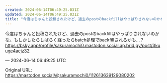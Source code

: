 ```yaml
---
created: 2024-06-14T06:49:25.031Z
updated: 2024-06-14T06:49:25.031Z
title: "今度はちゃんと投稿されたけど、過去のpostのbackfillはやっぱりされないのかな。もしかしたらしばらく経ったらbatch処理でbackfillされるかも…[...]"
---
```


<p>今度はちゃんと投稿されたけど、過去のpostのbackfillはやっぱりされないのかな。もしかしたらしばらく経ったらbatch処理でbackfillされるかも…？<br /><a href="https://bsky.app/profile/sakuramochi0.mastodon.social.ap.brid.gy/post/3kuugc4aejz32" target="_blank" rel="nofollow noopener noreferrer" translate="no"><span class="invisible">https://</span><span class="ellipsis">bsky.app/profile/sakuramochi0.</span><span class="invisible">mastodon.social.ap.brid.gy/post/3kuugc4aejz32</span></a></p>

&mdash; 2024-06-14 06:49:25 UTC

Original URL: https://mastodon.social/@sakuramochi0/112613639129080202
